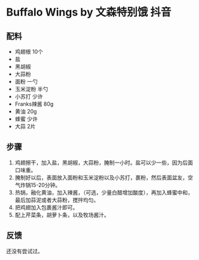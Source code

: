 # Buffalo Wings by 文森特别饿 抖音
## 配料
- 鸡翅根 10个
- 盐
- 黑胡椒
- 大蒜粉
- 面粉 一勺
- 玉米淀粉 半勺
- 小苏打 少许
- Franks辣酱 80g
- 黄油 20g
- 蜂蜜 少许
- 大蒜 2片

## 步骤
1. 鸡翅擦干，加入盐，黑胡椒，大蒜粉，腌制一小时。盐可以少一些，因为后面口味重。
2. 腌制好以后，表面放入面粉和玉米淀粉以及小苏打，裹粉，然后表面盆友，空气炸锅15-20分钟。
3. 热锅，融化黄油，加入辣酱，（可选，少量白醋增加酸度），再加入蜂蜜中和，最后加蒜泥或者大蒜粉，搅拌均匀。
4. 把鸡翅加入包裹酱汁即可。
5. 配上芹菜条，胡萝卜条，以及牧场酱汁。

## 反馈
还没有尝试过。
